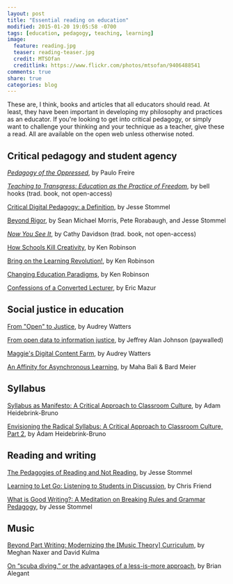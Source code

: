 ```yaml
---
layout: post
title: "Essential reading on education"
modified: 2015-01-20 19:05:58 -0700
tags: [education, pedagogy, teaching, learning]
image:
  feature: reading.jpg
  teaser: reading-teaser.jpg
  credit: MTSOfan
  creditlink: https://www.flickr.com/photos/mtsofan/9406488541
comments: true
share: true
categories: blog
---
```


These are, I think, books and articles that all educators should read. At least, they have been important in developing my philosophy and practices as an educator. If you're looking to get into critical pedagogy, or simply want to challenge your thinking and your technique as a teacher, give these a read. All are available on the open web unless otherwise noted.


## Critical pedagogy and student agency

[*Pedagogy of the Oppressed*](http://libcom.org/library/pedagogy-oppressed-paulo-freire), by Paulo Freire

[*Teaching to Transgress: Education as the Practice of Freedom*](https://openlibrary.org/works/OL15053159W/Teaching_to_transgress), by bell hooks (trad. book, not open-access)

[Critical Digital Pedagogy: a Definition](http://www.hybridpedagogy.com/journal/critical-digital-pedagogy-definition/), by Jesse Stommel

[Beyond Rigor](http://www.hybridpedagogy.com/journal/beyond-rigor/), by Sean Michael Morris, Pete Rorabaugh, and Jesse Stommel

[*Now You See It*](http://www.cathydavidson.com/books/now-you-see-it/), by Cathy Davidson (trad. book, not open-access)

[How Schools Kill Creativity](http://www.ted.com/talks/ken_robinson_says_schools_kill_creativity), by Ken Robinson

[Bring on the Learning Revolution!](http://www.ted.com/talks/sir_ken_robinson_bring_on_the_revolution), by Ken Robinson

[Changing Education Paradigms](http://www.ted.com/talks/ken_robinson_changing_education_paradigms), by Ken Robinson

[Confessions of a Converted Lecturer](https://www.youtube.com/watch?v=WwslBPj8GgI), by Eric Mazur


## Social justice in education

[From "Open" to Justice](http://hackeducation.com/2014/11/16/from-open-to-justice/), by Audrey Watters

[From open data to information justice](http://link.springer.com/article/10.1007%2Fs10676-014-9351-8), by Jeffrey Alan Johnson (paywalled)

[Maggie's Digital Content Farm](http://www.hybridpedagogy.com/journal/maggies-digital-content-farm/), by Audrey Watters

[An Affinity for Asynchronous Learning](http://www.hybridpedagogy.com/journal/affinity-asynchronous-learning/), by Maha Bali & Bard Meier


## Syllabus

[Syllabus as Manifesto: A Critical Approach to Classroom Culture](http://www.hybridpedagogy.com/journal/syllabus-manifesto-critical-approach-classroom-culture/), by Adam Heidebrink-Bruno

[Envisioning the Radical Syllabus: A Critical Approach to Classroom Culture, Part 2](http://www.hybridpedagogy.com/journal/envisioning-radical-syllabus-critical-approach-classroom-culture-part-2/), by Adam Heidebrink-Bruno


## Reading and writing

[The Pedagogies of Reading and Not Reading](http://learning.instructure.com/2014/03/the-pedagogies-of-reading-and-not-reading/), by Jesse Stommel

[Learning to Let Go: Listening to Students in Discussion](http://www.hybridpedagogy.com/journal/learning-let-go-listening-students-discussion/), by Chris Friend

[What is Good Writing?: A Meditation on Breaking Rules and Grammar Pedagogy](http://learning.instructure.com/2014/06/what-is-good-writing-a-meditation-on-breaking-rules-and-grammar-pedagogy/), by Jesse Stommel


## Music

[Beyond Part Writing: Modernizing the [Music Theory] Curriculum](http://www.flipcamp.org/engagingstudents2/essays/kulmaNaxer.html), by Meghan Naxer and David Kulma

[On “scuba diving,” or the advantages of a less-is-more approach](http://www.flipcamp.org/engagingstudents2/essays/alegant.html), by Brian Alegant

